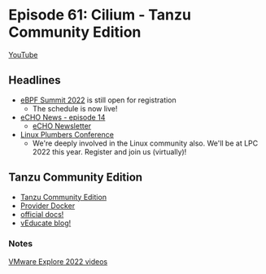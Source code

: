 # Episode 61: Cilium - Tanzu Community Edition

[YouTube](https://youtu.be/ywa1wEQTajs)

## Headlines

- [eBPF Summit 2022]([https://ebpf.io/summit-2022](https://ebpf.io/summit-2022)/) is still open for registration
  - The schedule is now live!
- [eCHO News - episode 14](https://isogo.to/echo-news-14)
  - [eCHO Newsletter](https://cilium.io/newsletter/)
- [Linux Plumbers Conference](https://lpc.events/event/16/page/181-attend)
  - We're deeply involved in the Linux community also. We'll be at LPC 2022 this year. Register and join us (virtually)!

## Tanzu Community Edition

- [Tanzu Community Edition](https://tanzucommunityedition.io/)
- [Provider Docker]()
- [official docs!](https://docs.vmware.com/en/VMware-Tanzu-Kubernetes-Grid/1.5/vmware-tanzu-kubernetes-grid-15/GUID-tanzu-k8s-clusters-networking.html#enable-a-custom-cni-provider-3)
- [vEducate blog!](https://veducate.co.uk/tanzu-kubernetes-grid-cilium/)

### Notes

[VMware Explore 2022 videos](https://www.vmware.com/explore/video-library/video-landing.html?sessionid=1656076099830001V3qf&videoId=6311700518112)
